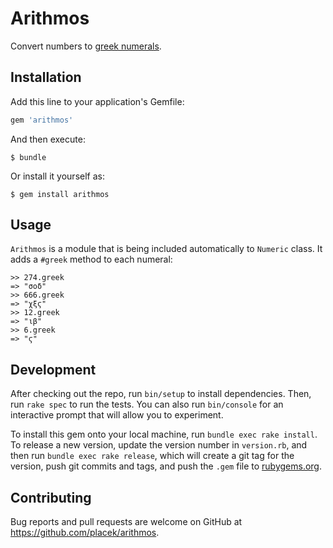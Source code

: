 # Arithmos

Convert numbers to [greek numerals](https://en.wikipedia.org/wiki/Greek_numerals#Table).

## Installation

Add this line to your application's Gemfile:

```ruby
gem 'arithmos'
```

And then execute:

    $ bundle

Or install it yourself as:

    $ gem install arithmos

## Usage

`Arithmos` is a module that is being included automatically to `Numeric` class. It adds a `#greek` method to each numeral:

```
>> 274.greek
=> "σοδ"
>> 666.greek
=> "χξϛ"
>> 12.greek
=> "ιβ"
>> 6.greek
=> "ϛ"
```

## Development

After checking out the repo, run `bin/setup` to install dependencies. Then, run `rake spec` to run the tests. You can also run `bin/console` for an interactive prompt that will allow you to experiment.

To install this gem onto your local machine, run `bundle exec rake install`. To release a new version, update the version number in `version.rb`, and then run `bundle exec rake release`, which will create a git tag for the version, push git commits and tags, and push the `.gem` file to [rubygems.org](https://rubygems.org).

## Contributing

Bug reports and pull requests are welcome on GitHub at https://github.com/placek/arithmos.

